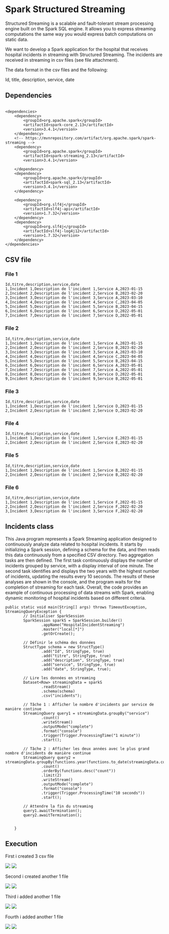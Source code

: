 #  Spark Structured Streaming
Structured Streaming is a scalable and fault-tolerant stream processing engine built on the Spark SQL engine. It allows you to express streaming computations the same way you would express batch computations on static data.

We want to develop a Spark application for the hospital that receives hospital incidents in streaming with Structured Streaming. The incidents are received in streaming in csv files (see file attachment).

The data format in the csv files and the following:

Id, title, description, service, date 

## Dependencies

```

<dependencies>
    <dependency>
        <groupId>org.apache.spark</groupId>
        <artifactId>spark-core_2.13</artifactId>
        <version>3.4.1</version>
    </dependency>
    <!-- https://mvnrepository.com/artifact/org.apache.spark/spark-streaming -->
    <dependency>
        <groupId>org.apache.spark</groupId>
        <artifactId>spark-streaming_2.13</artifactId>
        <version>3.4.1</version>

    </dependency>
    <dependency>
        <groupId>org.apache.spark</groupId>
        <artifactId>spark-sql_2.13</artifactId>
        <version>3.4.1</version>
    </dependency>

    <dependency>
        <groupId>org.slf4j</groupId>
        <artifactId>slf4j-api</artifactId>
        <version>1.7.32</version>
    </dependency>
    <dependency>
        <groupId>org.slf4j</groupId>
        <artifactId>slf4j-log4j12</artifactId>
        <version>1.7.32</version>
    </dependency>
</dependencies>

```

## CSV file 

### File 1
```
Id,titre,description,service,date
1,Incident 1,Description de l'incident 1,Service A,2023-01-15
2,Incident 2,Description de l'incident 2,Service B,2023-02-20
3,Incident 3,Description de l'incident 3,Service A,2023-03-10
4,Incident 4,Description de l'incident 4,Service C,2023-04-05
5,Incident 5,Description de l'incident 5,Service B,2023-04-15
6,Incident 6,Description de l'incident 6,Service D,2022-05-01
7,Incident 7,Description de l'incident 7,Service D,2022-05-01
```

### File 2
```
Id,titre,description,service,date
1,Incident 1,Description de l'incident 1,Service A,2023-01-15
2,Incident 2,Description de l'incident 2,Service B,2023-02-20
3,Incident 3,Description de l'incident 3,Service A,2023-03-10
4,Incident 4,Description de l'incident 4,Service C,2023-04-05
5,Incident 5,Description de l'incident 5,Service B,2023-04-15
6,Incident 6,Description de l'incident 6,Service A,2023-05-01
7,Incident 7,Description de l'incident 7,Service A,2022-05-01
8,Incident 8,Description de l'incident 8,Service D,2022-05-01
9,Incident 9,Description de l'incident 9,Service B,2022-05-01
```

### File 3
```
Id,titre,description,service,date
1,Incident 1,Description de l'incident 1,Service D,2023-01-15
2,Incident 2,Description de l'incident 2,Service D,2023-02-20
```

### File 4
```
Id,titre,description,service,date
1,Incident 1,Description de l'incident 1,Service E,2023-01-15
2,Incident 2,Description de l'incident 2,Service E,2023-02-20
```

### File 5
```
Id,titre,description,service,date
1,Incident 1,Description de l'incident 1,Service B,2022-01-15
2,Incident 2,Description de l'incident 2,Service B,2022-02-20
```
### File 6
```
Id,titre,description,service,date
1,Incident 1,Description de l'incident 1,Service F,2022-01-15
2,Incident 2,Description de l'incident 2,Service F,2022-02-20
3,Incident 3,Description de l'incident 3,Service F,2022-02-20
```


## Incidents class 
This Java program represents a Spark Streaming application designed to continuously analyze data related to hospital incidents. It starts by initializing a Spark session, defining a schema for the data, and then reads this data continuously from a specified CSV directory. Two aggregation tasks are then defined. The first task continuously displays the number of incidents grouped by service, with a display interval of one minute. The second task identifies and displays the two years with the highest number of incidents, updating the results every 10 seconds. The results of these analyses are shown in the console, and the program waits for the completion of streaming for each task. Overall, the code provides an example of continuous processing of data streams with Spark, enabling dynamic monitoring of hospital incidents based on different criteria.

```
public static void main(String[] args) throws TimeoutException, StreamingQueryException {
        // Initialiser SparkSession
        SparkSession sparkS = SparkSession.builder()
                .appName("HospitalIncidentStreaming")
                .master("local[*]")
                .getOrCreate();

        // Définir le schéma des données
        StructType schema = new StructType()
                .add("Id", StringType, true)
                .add("titre", StringType, true)
                .add("description", StringType, true)
                .add("service", StringType, true)
                .add("date", StringType, true);

        // Lire les données en streaming
        Dataset<Row> streamingData = sparkS
                .readStream()
                .schema(schema)
                .csv("incidents");

        // Tâche 1 : Afficher le nombre d'incidents par service de manière continue
        StreamingQuery query1 = streamingData.groupBy("service")
                .count()
                .writeStream()
                .outputMode("complete")
                .format("console")
                .trigger(Trigger.ProcessingTime("1 minute"))
                .start();

        // Tâche 2 : Afficher les deux années avec le plus grand nombre d'incidents de manière continue
        StreamingQuery query2 = streamingData.groupBy(functions.year(functions.to_date(streamingData.col("date"))).alias("year"))
                .count()
                .orderBy(functions.desc("count"))
                .limit(2)
                .writeStream()
                .outputMode("complete")
                .format("console")
                .trigger(Trigger.ProcessingTime("10 seconds"))
                .start();

        // Attendre la fin du streaming
        query1.awaitTermination();
        query2.awaitTermination();


    }

```

## Execution

First i created 3 csv file 

<img src="Images/batch0-1.png">
<img src="Images/batch0-2.png">

Second i created another 1 file

<img src="Images/batch1-1.png">
<img src="Images/batch1-2.png">

Third i added another 1 file 

<img src="Images/batch2-1.png">
<img src="Images/batch2-2.png">

Fourth i added another 1 file

<img src="Images/batch3-1.png">
<img src="Images/batch3-2.png">




